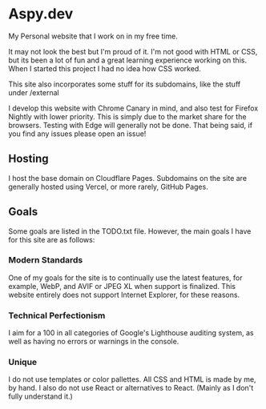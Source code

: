 # Aspy.dev
My Personal website that I work on in my free time.

It may not look the best but I'm proud of it. I'm not good with HTML or CSS, but its been a lot of fun and a great learning experience working on this. When I started this project I had no idea how CSS worked.

This site also incorporates some stuff for its subdomains, like the stuff under /external

I develop this website with Chrome Canary in mind, and also test for Firefox Nightly with lower priority. This is simply due to the market share for the browsers. Testing with Edge will generally not be done.
That being said, if you find any issues please open an issue!
## Hosting
I host the base domain on Cloudflare Pages. Subdomains on the site are generally hosted using Vercel, or more rarely, GitHub Pages.
## Goals
Some goals are listed in the TODO.txt file.
However, the main goals I have for this site are as follows:
### Modern Standards
One of my goals for the site is to continually use the latest features, for example, WebP, and AVIF or JPEG XL when support is finalized. This website entirely does not support Internet Explorer, for these reasons.
### Technical Perfectionism
I aim for a 100 in all categories of Google's Lighthouse auditing system, as well as having no errors or warnings in the console.
### Unique
I do not use templates or color pallettes. All CSS and HTML is made by me, by hand. I also do not use React or alternatives to React. (Mainly as I don't fully understand it.)

